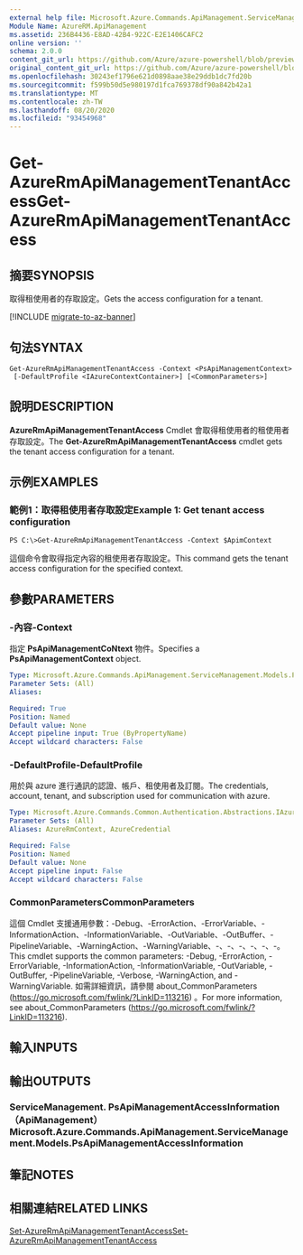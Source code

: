 ```yaml
---
external help file: Microsoft.Azure.Commands.ApiManagement.ServiceManagement.dll-Help.xml
Module Name: AzureRM.ApiManagement
ms.assetid: 236B4436-E8AD-42B4-922C-E2E1406CAFC2
online version: ''
schema: 2.0.0
content_git_url: https://github.com/Azure/azure-powershell/blob/preview/src/ResourceManager/ApiManagement/Commands.ApiManagement/help/Get-AzureRmApiManagementTenantAccess.md
original_content_git_url: https://github.com/Azure/azure-powershell/blob/preview/src/ResourceManager/ApiManagement/Commands.ApiManagement/help/Get-AzureRmApiManagementTenantAccess.md
ms.openlocfilehash: 30243ef1796e621d0898aae38e29ddb1dc7fd20b
ms.sourcegitcommit: f599b50d5e980197d1fca769378df90a842b42a1
ms.translationtype: MT
ms.contentlocale: zh-TW
ms.lasthandoff: 08/20/2020
ms.locfileid: "93454968"
---
```

# <span data-ttu-id="11c87-101">Get-AzureRmApiManagementTenantAccess</span><span class="sxs-lookup"><span data-stu-id="11c87-101">Get-AzureRmApiManagementTenantAccess</span></span>

## <span data-ttu-id="11c87-102">摘要</span><span class="sxs-lookup"><span data-stu-id="11c87-102">SYNOPSIS</span></span>
<span data-ttu-id="11c87-103">取得租使用者的存取設定。</span><span class="sxs-lookup"><span data-stu-id="11c87-103">Gets the access configuration for a tenant.</span></span>

[!INCLUDE [migrate-to-az-banner](../../includes/migrate-to-az-banner.md)]

## <span data-ttu-id="11c87-104">句法</span><span class="sxs-lookup"><span data-stu-id="11c87-104">SYNTAX</span></span>

```
Get-AzureRmApiManagementTenantAccess -Context <PsApiManagementContext>
 [-DefaultProfile <IAzureContextContainer>] [<CommonParameters>]
```

## <span data-ttu-id="11c87-105">說明</span><span class="sxs-lookup"><span data-stu-id="11c87-105">DESCRIPTION</span></span>
<span data-ttu-id="11c87-106">**AzureRmApiManagementTenantAccess** Cmdlet 會取得租使用者的租使用者存取設定。</span><span class="sxs-lookup"><span data-stu-id="11c87-106">The **Get-AzureRmApiManagementTenantAccess** cmdlet gets the tenant access configuration for a tenant.</span></span>

## <span data-ttu-id="11c87-107">示例</span><span class="sxs-lookup"><span data-stu-id="11c87-107">EXAMPLES</span></span>

### <span data-ttu-id="11c87-108">範例1：取得租使用者存取設定</span><span class="sxs-lookup"><span data-stu-id="11c87-108">Example 1: Get tenant access configuration</span></span>
```
PS C:\>Get-AzureRmApiManagementTenantAccess -Context $ApimContext
```

<span data-ttu-id="11c87-109">這個命令會取得指定內容的租使用者存取設定。</span><span class="sxs-lookup"><span data-stu-id="11c87-109">This command gets the tenant access configuration for the specified context.</span></span>

## <span data-ttu-id="11c87-110">參數</span><span class="sxs-lookup"><span data-stu-id="11c87-110">PARAMETERS</span></span>

### <span data-ttu-id="11c87-111">-內容</span><span class="sxs-lookup"><span data-stu-id="11c87-111">-Context</span></span>
<span data-ttu-id="11c87-112">指定 **PsApiManagementCoNtext** 物件。</span><span class="sxs-lookup"><span data-stu-id="11c87-112">Specifies a **PsApiManagementContext** object.</span></span>

```yaml
Type: Microsoft.Azure.Commands.ApiManagement.ServiceManagement.Models.PsApiManagementContext
Parameter Sets: (All)
Aliases: 

Required: True
Position: Named
Default value: None
Accept pipeline input: True (ByPropertyName)
Accept wildcard characters: False
```

### <span data-ttu-id="11c87-113">-DefaultProfile</span><span class="sxs-lookup"><span data-stu-id="11c87-113">-DefaultProfile</span></span>
<span data-ttu-id="11c87-114">用於與 azure 進行通訊的認證、帳戶、租使用者及訂閱。</span><span class="sxs-lookup"><span data-stu-id="11c87-114">The credentials, account, tenant, and subscription used for communication with azure.</span></span>

```yaml
Type: Microsoft.Azure.Commands.Common.Authentication.Abstractions.IAzureContextContainer
Parameter Sets: (All)
Aliases: AzureRmContext, AzureCredential

Required: False
Position: Named
Default value: None
Accept pipeline input: False
Accept wildcard characters: False
```

### <span data-ttu-id="11c87-115">CommonParameters</span><span class="sxs-lookup"><span data-stu-id="11c87-115">CommonParameters</span></span>
<span data-ttu-id="11c87-116">這個 Cmdlet 支援通用參數：-Debug、-ErrorAction、-ErrorVariable、-InformationAction、-InformationVariable、-OutVariable、-OutBuffer、-PipelineVariable、-WarningAction、-WarningVariable、-、-、-、-、-、-。</span><span class="sxs-lookup"><span data-stu-id="11c87-116">This cmdlet supports the common parameters: -Debug, -ErrorAction, -ErrorVariable, -InformationAction, -InformationVariable, -OutVariable, -OutBuffer, -PipelineVariable, -Verbose, -WarningAction, and -WarningVariable.</span></span> <span data-ttu-id="11c87-117">如需詳細資訊，請參閱 about_CommonParameters (https://go.microsoft.com/fwlink/?LinkID=113216) 。</span><span class="sxs-lookup"><span data-stu-id="11c87-117">For more information, see about_CommonParameters (https://go.microsoft.com/fwlink/?LinkID=113216).</span></span>

## <span data-ttu-id="11c87-118">輸入</span><span class="sxs-lookup"><span data-stu-id="11c87-118">INPUTS</span></span>

## <span data-ttu-id="11c87-119">輸出</span><span class="sxs-lookup"><span data-stu-id="11c87-119">OUTPUTS</span></span>

### <span data-ttu-id="11c87-120">ServiceManagement. PsApiManagementAccessInformation （ApiManagement）</span><span class="sxs-lookup"><span data-stu-id="11c87-120">Microsoft.Azure.Commands.ApiManagement.ServiceManagement.Models.PsApiManagementAccessInformation</span></span>

## <span data-ttu-id="11c87-121">筆記</span><span class="sxs-lookup"><span data-stu-id="11c87-121">NOTES</span></span>

## <span data-ttu-id="11c87-122">相關連結</span><span class="sxs-lookup"><span data-stu-id="11c87-122">RELATED LINKS</span></span>

[<span data-ttu-id="11c87-123">Set-AzureRmApiManagementTenantAccess</span><span class="sxs-lookup"><span data-stu-id="11c87-123">Set-AzureRmApiManagementTenantAccess</span></span>](./Set-AzureRmApiManagementTenantAccess.md)


